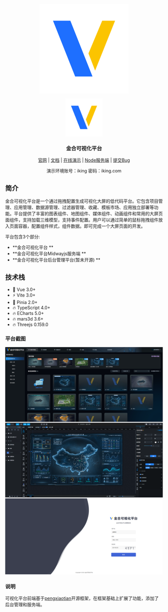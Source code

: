 <!--
 * @Author       : wfl
 * @LastEditors  : wfl
 * @description  :
 * @updateInfo   :
 * @Date         : 2023-10-31 11:12:39
 * @LastEditTime : 2024-01-31 10:22:28
-->
<p align="center">
  <img src="./public/logo.png">
</p>

<div align="center">
  <a href="https://datav.ikingtech.com/">
    <img src="./public/logo.png" alt="Logo" width="120" height="120">
  </a>

  <h3>金合可视化平台</h3>

  <a href="http://www.ikingtech.com/">官网</a>
  |
  <a href="https://datavdoc.ikingtech.com">文档</a>
  |
  <a href="https://datav.ikingtech.com">在线演示</a>
  |
  <a href="https://gitee.com/ikingtech/iking-datav-server">Node服务端</a>
  |
  <a href="https://gitee.com/ikingtech/iking-datav/issues">提交Bug</a>

  演示环境账号：iking 密码：iking.com
</div>

## 简介
金合可视化平台是一个通过拖拽配置生成可视化大屏的低代码平台。它包含项目管理、应用管理、数据源管理、过滤器管理、收藏、模板市场、应用独立部署等功能。平台提供了丰富的图表组件、地图组件、媒体组件、动画组件和常用的大屏页面组件，支持加载三维模型，支持事件配置。用户可以通过简单的鼠标拖拽组件放入页面容器，配置组件样式，组件数据。即可完成一个大屏页面的开发。

平台包含3个部分:
- **金合可视化平台 **
- **金合可视化平台Midwayjs服务端 **
- **金合可视化平台后台管理平台(暂未开源) **

## 技术栈
* 💪 Vue 3.0+
* ⚡ Vite 3.0+
* 🍍 Pinia 2.0+
* 🔥 TypeScript 4.0+
* 🔥 ECharts 5.0+
* 🔥 mars3d 3.6+
* 🔥 Threejs 0.159.0

### 平台截图
<img src="./public/images/图片1.png">

<img src="./public/images/图片2.png">

<img src="./public/images/图片3.png">

### 

### 说明
可视化平台前端基于[pengxiaotian](https://gitee.com/pengxiaotian/datav-vue)开源框架，在框架基础上扩展了功能，添加了后台管理和服务端。

